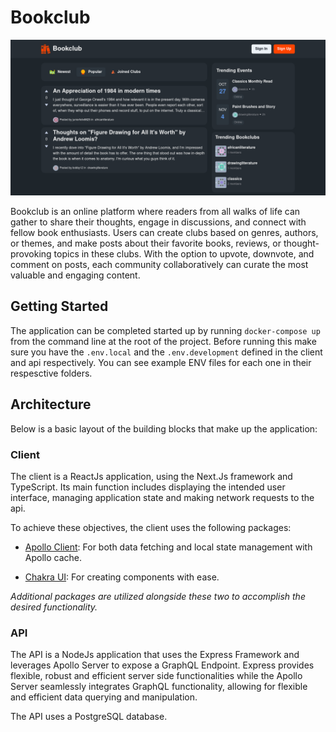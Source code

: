 # Bookclub

![Bookclub screenshot](./client/public/bookclub-screenshot.png)

Bookclub is an online platform where readers from all walks of life can gather to share their thoughts, engage in discussions, and connect with fellow book enthusiasts. Users can create clubs based on genres, authors, or themes, and make posts about their favorite books, reviews, or thought-provoking topics in these clubs. With the option to upvote, downvote, and comment on posts, each community collaboratively can curate the most valuable and engaging content.

## Getting Started

The application can be completed started up by running `docker-compose up` from the command line at the root of the project. Before running this make sure you have the `.env.local` and the `.env.development` defined in the client and api respectively. You can see example ENV files for each one in their respesctive folders.

## Architecture

Below is a basic layout of the building blocks that make up the application:

### Client

The client is a ReactJs application, using the Next.Js framework and TypeScript. Its main function includes displaying the intended user interface, managing application state and making network requests to the api.

To achieve these objectives, the client uses the following packages:

- [Apollo Client](https://www.apollographql.com/docs/react/): For both data fetching and local state management with Apollo cache.

- [Chakra UI](https://chakra-ui.com/): For creating components with ease.

_Additional packages are utilized alongside these two to accomplish the desired functionality._

### API

The API is a NodeJs application that uses the Express Framework and leverages Apollo Server to expose a GraphQL Endpoint. Express provides flexible, robust and efficient server side functionalities while the Apollo Server seamlessly integrates GraphQL functionality, allowing for flexible and efficient data querying and manipulation.

The API uses a PostgreSQL database.
